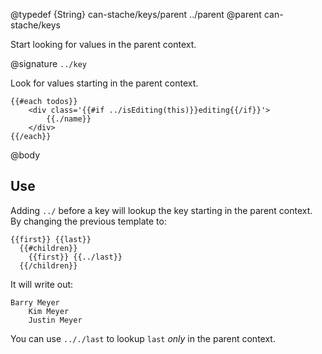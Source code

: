 @typedef {String} can-stache/keys/parent ../parent
@parent can-stache/keys

Start looking for values in the parent context.

@signature `../key`

Look for values starting in the parent context.

```
{{#each todos}}
	<div class='{{#if ../isEditing(this)}}editing{{/if}}'>
		{{./name}}
	</div>
{{/each}}
```

@body

## Use

Adding `../` before a key will lookup the key starting in the parent
context.  By changing the previous template to:

    {{first}} {{last}}
      {{#children}}
        {{first}} {{../last}}
      {{/children}}

It will write out:

    Barry Meyer
        Kim Meyer
        Justin Meyer

You can use `.././last` to lookup `last` _only_ in the parent context.
